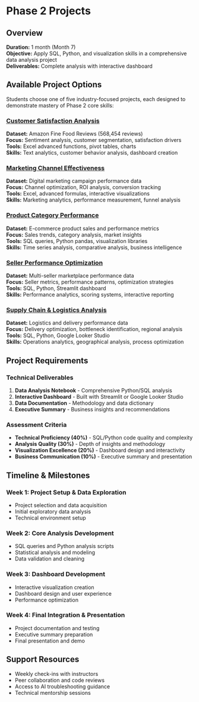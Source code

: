 # Phase 2 Projects

## Overview
**Duration:** 1 month (Month 7)  
**Objective:** Apply SQL, Python, and visualization skills in a comprehensive data analysis project  
**Deliverables:** Complete analysis with interactive dashboard

## Available Project Options

Students choose one of five industry-focused projects, each designed to demonstrate mastery of Phase 2 core skills:

### [Customer Satisfaction Analysis](customer-satisfaction/)
**Dataset:** Amazon Fine Food Reviews (568,454 reviews)  
**Focus:** Sentiment analysis, customer segmentation, satisfaction drivers  
**Tools:** Excel advanced functions, pivot tables, charts  
**Skills:** Text analytics, customer behavior analysis, dashboard creation

### [Marketing Channel Effectiveness](marketing-effectiveness/)
**Dataset:** Digital marketing campaign performance data  
**Focus:** Channel optimization, ROI analysis, conversion tracking  
**Tools:** Excel, advanced formulas, interactive visualizations  
**Skills:** Marketing analytics, performance measurement, funnel analysis

### [Product Category Performance](product-performance/)
**Dataset:** E-commerce product sales and performance metrics  
**Focus:** Sales trends, category analysis, market insights  
**Tools:** SQL queries, Python pandas, visualization libraries  
**Skills:** Time series analysis, comparative analysis, business intelligence

### [Seller Performance Optimization](seller-optimization/)
**Dataset:** Multi-seller marketplace performance data  
**Focus:** Seller metrics, performance patterns, optimization strategies  
**Tools:** SQL, Python, Streamlit dashboard  
**Skills:** Performance analytics, scoring systems, interactive reporting

### [Supply Chain & Logistics Analysis](supply-chain-logistics/)
**Dataset:** Logistics and delivery performance data  
**Focus:** Delivery optimization, bottleneck identification, regional analysis  
**Tools:** SQL, Python, Google Looker Studio  
**Skills:** Operations analytics, geographical analysis, process optimization

## Project Requirements

### Technical Deliverables
1. **Data Analysis Notebook** - Comprehensive Python/SQL analysis
2. **Interactive Dashboard** - Built with Streamlit or Google Looker Studio  
3. **Data Documentation** - Methodology and data dictionary
4. **Executive Summary** - Business insights and recommendations

### Assessment Criteria
- **Technical Proficiency (40%)** - SQL/Python code quality and complexity
- **Analysis Quality (30%)** - Depth of insights and methodology  
- **Visualization Excellence (20%)** - Dashboard design and interactivity
- **Business Communication (10%)** - Executive summary and presentation

## Timeline & Milestones

### Week 1: Project Setup & Data Exploration
- Project selection and data acquisition
- Initial exploratory data analysis
- Technical environment setup

### Week 2: Core Analysis Development  
- SQL queries and Python analysis scripts
- Statistical analysis and modeling
- Data validation and cleaning

### Week 3: Dashboard Development
- Interactive visualization creation
- Dashboard design and user experience
- Performance optimization

### Week 4: Final Integration & Presentation
- Project documentation and testing
- Executive summary preparation
- Final presentation and demo

## Support Resources
- Weekly check-ins with instructors
- Peer collaboration and code reviews
- Access to AI troubleshooting guidance
- Technical mentorship sessions